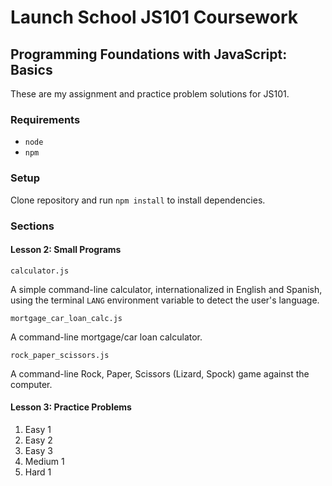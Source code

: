 # Launch School JS101 Coursework

## Programming Foundations with JavaScript: Basics

These are my assignment and practice problem solutions for JS101.

### Requirements

- `node`
- `npm`

### Setup

Clone repository and run `npm install` to install dependencies.

### Sections

#### Lesson 2: Small Programs

`calculator.js`

A simple command-line calculator, internationalized in English and Spanish,
using the terminal `LANG` environment variable to detect the user's language.

`mortgage_car_loan_calc.js`

A command-line mortgage/car loan calculator.

`rock_paper_scissors.js`

A command-line Rock, Paper, Scissors (Lizard, Spock) game against the computer.

#### Lesson 3: Practice Problems

1. Easy 1
2. Easy 2
3. Easy 3
4. Medium 1
5. Hard 1
